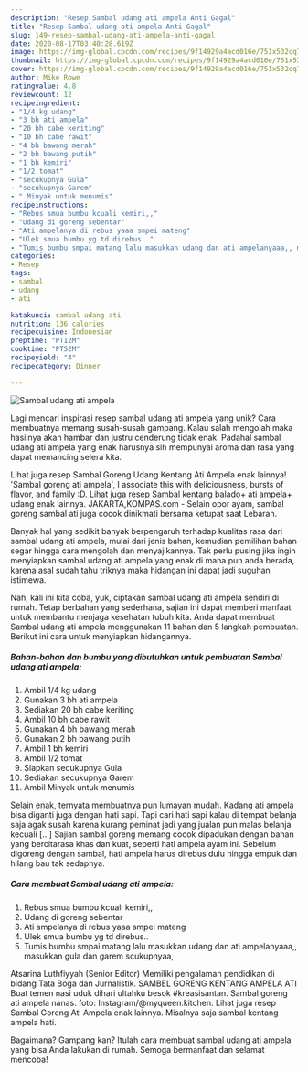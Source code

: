 ```yaml
---
description: "Resep Sambal udang ati ampela Anti Gagal"
title: "Resep Sambal udang ati ampela Anti Gagal"
slug: 149-resep-sambal-udang-ati-ampela-anti-gagal
date: 2020-08-17T03:40:28.619Z
image: https://img-global.cpcdn.com/recipes/9f14929a4acd016e/751x532cq70/sambal-udang-ati-ampela-foto-resep-utama.jpg
thumbnail: https://img-global.cpcdn.com/recipes/9f14929a4acd016e/751x532cq70/sambal-udang-ati-ampela-foto-resep-utama.jpg
cover: https://img-global.cpcdn.com/recipes/9f14929a4acd016e/751x532cq70/sambal-udang-ati-ampela-foto-resep-utama.jpg
author: Mike Rowe
ratingvalue: 4.8
reviewcount: 12
recipeingredient:
- "1/4 kg udang"
- "3 bh ati ampela"
- "20 bh cabe keriting"
- "10 bh cabe rawit"
- "4 bh bawang merah"
- "2 bh bawang putih"
- "1 bh kemiri"
- "1/2 tomat"
- "secukupnya Gula"
- "secukupnya Garem"
- " Minyak untuk menumis"
recipeinstructions:
- "Rebus smua bumbu kcuali kemiri,,"
- "Udang di goreng sebentar"
- "Ati ampelanya di rebus yaaa smpei mateng"
- "Ulek smua bumbu yg td direbus.."
- "Tumis bumbu smpai matang lalu masukkan udang dan ati ampelanyaaa,, masukkan gula dan garem scukupnyaa,"
categories:
- Resep
tags:
- sambal
- udang
- ati

katakunci: sambal udang ati 
nutrition: 136 calories
recipecuisine: Indonesian
preptime: "PT12M"
cooktime: "PT52M"
recipeyield: "4"
recipecategory: Dinner

---
```



![Sambal udang ati ampela](https://img-global.cpcdn.com/recipes/9f14929a4acd016e/751x532cq70/sambal-udang-ati-ampela-foto-resep-utama.jpg)

Lagi mencari inspirasi resep sambal udang ati ampela yang unik? Cara membuatnya memang susah-susah gampang. Kalau salah mengolah maka hasilnya akan hambar dan justru cenderung tidak enak. Padahal sambal udang ati ampela yang enak harusnya sih mempunyai aroma dan rasa yang dapat memancing selera kita.

Lihat juga resep Sambal Goreng Udang Kentang Ati Ampela enak lainnya! &#39;Sambal goreng ati ampela&#39;, I associate this with deliciousness, bursts of flavor, and family :D. Lihat juga resep Sambal kentang balado+ ati ampela+ udang enak lainnya. JAKARTA,KOMPAS.com - Selain opor ayam, sambal goreng sambal ati juga cocok dinikmati bersama ketupat saat Lebaran.

Banyak hal yang sedikit banyak berpengaruh terhadap kualitas rasa dari sambal udang ati ampela, mulai dari jenis bahan, kemudian pemilihan bahan segar hingga cara mengolah dan menyajikannya. Tak perlu pusing jika ingin menyiapkan sambal udang ati ampela yang enak di mana pun anda berada, karena asal sudah tahu triknya maka hidangan ini dapat jadi suguhan istimewa.


Nah, kali ini kita coba, yuk, ciptakan sambal udang ati ampela sendiri di rumah. Tetap berbahan yang sederhana, sajian ini dapat memberi manfaat untuk membantu menjaga kesehatan tubuh kita. Anda dapat membuat Sambal udang ati ampela menggunakan 11 bahan dan 5 langkah pembuatan. Berikut ini cara untuk menyiapkan hidangannya.

<!--inarticleads1-->

##### Bahan-bahan dan bumbu yang dibutuhkan untuk pembuatan Sambal udang ati ampela:

1. Ambil 1/4 kg udang
1. Gunakan 3 bh ati ampela
1. Sediakan 20 bh cabe keriting
1. Ambil 10 bh cabe rawit
1. Gunakan 4 bh bawang merah
1. Gunakan 2 bh bawang putih
1. Ambil 1 bh kemiri
1. Ambil 1/2 tomat
1. Siapkan secukupnya Gula
1. Sediakan secukupnya Garem
1. Ambil  Minyak untuk menumis


Selain enak, ternyata membuatnya pun lumayan mudah. Kadang ati ampela bisa diganti juga dengan hati sapi. Tapi cari hati sapi kalau di tempat belanja saja agak susah karena kurang peminat jadi yang jualan pun malas belanja kecuali […] Sajian sambal goreng memang cocok dipadukan dengan bahan yang bercitarasa khas dan kuat, seperti hati ampela ayam ini. Sebelum digoreng dengan sambal, hati ampela harus direbus dulu hingga empuk dan hilang bau tak sedapnya. 

<!--inarticleads2-->

##### Cara membuat Sambal udang ati ampela:

1. Rebus smua bumbu kcuali kemiri,,
1. Udang di goreng sebentar
1. Ati ampelanya di rebus yaaa smpei mateng
1. Ulek smua bumbu yg td direbus..
1. Tumis bumbu smpai matang lalu masukkan udang dan ati ampelanyaaa,, masukkan gula dan garem scukupnyaa,


Atsarina Luthfiyyah (Senior Editor) Memiliki pengalaman pendidikan di bidang Tata Boga dan Jurnalistik. SAMBEL GORENG KENTANG AMPELA ATI Buat temen nasi uduk dihari ultahku besok #kreasisantan. Sambal goreng ati ampela nanas. foto: Instagram/@myqueen.kitchen. Lihat juga resep Sambal Goreng Ati Ampela enak lainnya. Misalnya saja sambal kentang ampela hati. 

Bagaimana? Gampang kan? Itulah cara membuat sambal udang ati ampela yang bisa Anda lakukan di rumah. Semoga bermanfaat dan selamat mencoba!
